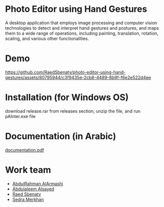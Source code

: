 # Photo Editor using Hand Gestures
A desktop application that employs image processing and computer vision technologies to detect and interpret hand gestures and postures, and maps them to a wide range of operations, including painting, translation, rotation, scaling, and various other functionalities.

# Demo
https://github.com/RaedSbenaty/photo-editor-using-hand-gestures/assets/80795944/c3f9435e-2cb8-4489-8b9f-f6e2e522d4ee

# Installation (for Windows OS)
download release.rar from releases section, unzip the file, and run pAInter.exe file

# Documentation (in Arabic)
[documentation.pdf](https://github.com/RaedSbenaty/photo-editor-using-hand-gestures/files/12709067/documentation.pdf)



# Work team
* [AbdulRahman AlArmashi](https://github.com/abdulrahman-alarmashi)
* [Abdulaleem Alsayed](https://github.com/aabadaa)
* [Raed Sbenaty](https://github.com/RaedSbenaty)
* [Sedra Merkhan](https://github.com/sedramerkhan)

